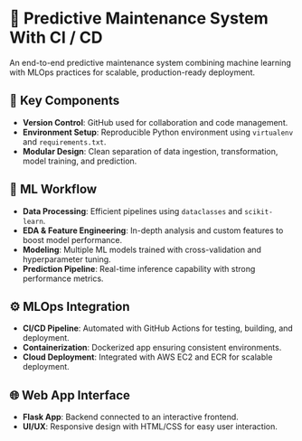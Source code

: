 # 🚀 Predictive Maintenance System With CI / CD 

An end-to-end predictive maintenance system combining machine learning with MLOps practices for scalable, production-ready deployment.

## 🔧 Key Components

- **Version Control**: GitHub used for collaboration and code management.
- **Environment Setup**: Reproducible Python environment using `virtualenv` and `requirements.txt`.
- **Modular Design**: Clean separation of data ingestion, transformation, model training, and prediction.

## 🧠 ML Workflow

- **Data Processing**: Efficient pipelines using `dataclasses` and `scikit-learn`.
- **EDA & Feature Engineering**: In-depth analysis and custom features to boost model performance.
- **Modeling**: Multiple ML models trained with cross-validation and hyperparameter tuning.
- **Prediction Pipeline**: Real-time inference capability with strong performance metrics.

## ⚙️ MLOps Integration

- **CI/CD Pipeline**: Automated with GitHub Actions for testing, building, and deployment.
- **Containerization**: Dockerized app ensuring consistent environments.
- **Cloud Deployment**: Integrated with AWS EC2 and ECR for scalable deployment.

## 🌐 Web App Interface

- **Flask App**: Backend connected to an interactive frontend.
- **UI/UX**: Responsive design with HTML/CSS for easy user interaction.
